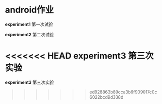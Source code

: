 # android作业

**experiment1**     第一次试验

**experiment2**     第二次试验

<<<<<<< HEAD
 **experiment3**      第三次实验
=======
**experiment3**    第三次实验
>>>>>>> ed928863b89cca3b6f909017c0c6022bcd9d338d
